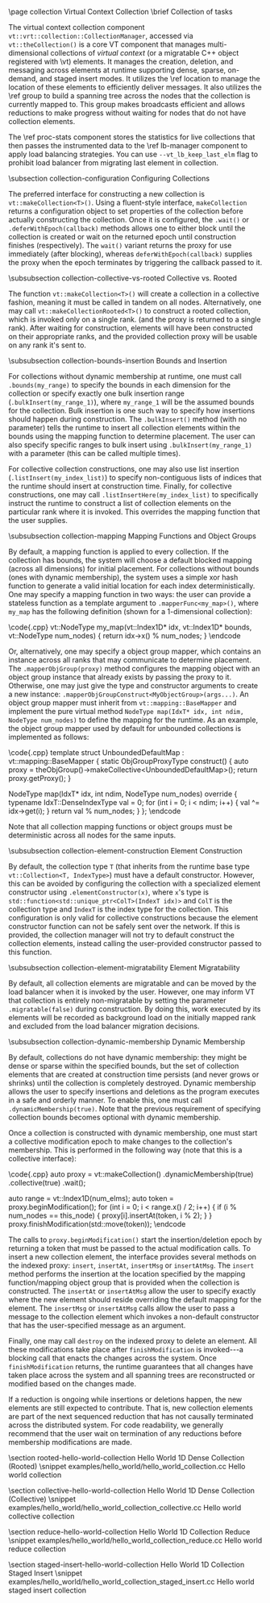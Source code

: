\page collection Virtual Context Collection
\brief Collection of tasks

The virtual context collection component
`vt::vrt::collection::CollectionManager`, accessed via `vt::theCollection()` is
a core VT component that manages multi-dimensional collections of *virtual
context* (or a migratable C++ object registered with \vt) elements. It manages
the creation, deletion, and messaging across elements at runtime supporting
dense, sparse, on-demand, and staged insert modes. It utilizes the \ref
location to manage the location of these elements to efficiently deliver
messages. It also utilizes the \ref group to build a spanning tree across
the nodes that the collection is currently mapped to. This group makes
broadcasts efficient and allows reductions to make progress without waiting for
nodes that do not have collection elements.

The \ref proc-stats component stores the statistics for live collections that
then passes the instrumented data to the \ref lb-manager component to apply load
balancing strategies. You can use `--vt_lb_keep_last_elm` flag to prohibit load
balancer from migrating last element in collection.

\subsection collection-configuration Configuring Collections

The preferred interface for constructing a new collection is
`vt::makeCollection<T>()`. Using a fluent-style interface, `makeCollection`
returns a configuration object to set properties of the collection before
actually constructing the collection. Once it is configured, the `.wait()` or
`.deferWithEpoch(callback)` methods allows one to either block until the
collection is created or wait on the returned epoch until construction finishes
(respectively). The `wait()` variant returns the proxy for use immediately
(after blocking), whereas `deferWithEpoch(callback)` supplies the proxy when the
epoch terminates by triggering the callback passed to it.

\subsubsection collection-collective-vs-rooted Collective vs. Rooted

The function `vt::makeCollection<T>()` will create a collection in a collective
fashion, meaning it must be called in tandem on all nodes. Alternatively, one
may call `vt::makeCollectionRooted<T>()` to construct a rooted collection, which
is invoked only on a single rank. (and the proxy is returned to a single
rank). After waiting for construction, elements will have been constructed on
their appropriate ranks, and the provided collection proxy will be usable on any
rank it's sent to.

\subsubsection collection-bounds-insertion Bounds and Insertion

For collections without dynamic membership at runtime, one must call
`.bounds(my_range)` to specify the bounds in each dimension for the collection
or specify exactly one bulk insertion range (`.bulkInsert(my_range_1)`), where
`my_range_1` will be the assumed bounds for the collection. Bulk insertion is
one such way to specify how insertions should happen during construction. The
`.bulkInsert()` method (with no parameter) tells the runtime to insert all
collection elements within the bounds using the mapping function to determine
placement. The user can also specify specific ranges to bulk insert using
`.bulkInsert(my_range_1)` with a parameter (this can be called multiple
times).

For collective collection constructions, one may also use list insertion
(`.listInsert(my_index_list)`) to specify non-contiguous lists of indices that
the runtime should insert at construction time. Finally, for collective
constructions, one may call `.listInsertHere(my_index_list)` to specifically
instruct the runtime to construct a list of collection elements on the
particular rank where it is invoked. This overrides the mapping function that the
user supplies.

\subsubsection collection-mapping Mapping Functions and Object Groups

By default, a mapping function is applied to every collection. If the collection
has bounds, the system will choose a default blocked mapping (across all
dimensions) for initial placement. For collections without bounds (ones with
dynamic membership), the system uses a simple xor hash function to generate a
valid initial location for each index deterministically. One may specify a
mapping function in two ways: the user can provide a stateless function as a
template argument to `.mapperFunc<my_map>()`, where `my_map` has the following
definition (shown for a 1-dimensional collection):

\code{.cpp}
vt::NodeType my_map(vt::Index1D* idx, vt::Index1D* bounds, vt::NodeType num_nodes) {
    return idx->x() % num_nodes;
}
\endcode

Or, alternatively, one may specify a object group mapper, which contains an
instance across all ranks that may communicate to determine placement. The
`.mapperObjGroup(proxy)` method configures the mapping object with an object
group instance that already exists by passing the proxy to it. Otherwise, one
may just give the type and constructor arguments to create a new instance:
`.mapperObjGroupConstruct<MyObjectGroup>(args...)`. An object group mapper must
inherit from `vt::mapping::BaseMapper` and implement the pure virtual method
`NodeType map(IdxT* idx, int ndim, NodeType num_nodes)` to define the mapping
for the runtime. As an example, the object group mapper used by default for
unbounded collections is implemented as follows:

\code{.cpp}
template <typename IdxT>
struct UnboundedDefaultMap : vt::mapping::BaseMapper<IdxT> {
  static ObjGroupProxyType construct() {
    auto proxy = theObjGroup()->makeCollective<UnboundedDefaultMap<IdxT>>();
    return proxy.getProxy();
  }

  NodeType map(IdxT* idx, int ndim, NodeType num_nodes) override {
    typename IdxT::DenseIndexType val = 0;
    for (int i = 0; i < ndim; i++) {
      val ^= idx->get(i);
    }
    return val % num_nodes;
  }
};
\endcode

Note that all collection mapping functions or object groups must be
deterministic across all nodes for the same inputs.

\subsubsection collection-element-construction Element Construction

By default, the collection type `T` (that inherits from the runtime base type
`vt::Collection<T, IndexType>`) must have a default constructor. However, this
can be avoided by configuring the collection with a specialized element
constructor using `.elementConstructor(x)`, where `x`'s type is
`std::function<std::unique_ptr<ColT>(IndexT idx)>` and `ColT` is the collection
type and `IndexT` is the index type for the collection. This configuration is
only valid for collective constructions because the element constructor function
can not be safely sent over the network. If this is provided, the collection
manager will not try to default construct the collection elements, instead
calling the user-provided constructor passed to this function.

\subsubsection collection-element-migratability Element Migratability

By default, all collection elements are migratable and can be moved by the load
balancer when it is invoked by the user. However, one may inform VT that
collection is entirely non-migratable by setting the parameter
`.migratable(false)` during construction. By doing this, work executed by its
elements will be recorded as background load on the initially mapped rank and
excluded from the load balancer migration decisions.

\subsubsection collection-dynamic-membership Dynamic Membership

By default, collections do not have dynamic membership: they might be dense or
sparse within the specified bounds, but the set of collection elements that are
created at construction time persists (and never grows or shrinks) until the
collection is completely destroyed. Dynamic membership allows the user to
specify insertions and deletions as the program executes in a safe and orderly
manner. To enable this, one must call `.dynamicMembership(true)`. Note that the
previous requirement of specifying collection bounds becomes optional with
dynamic membership.

Once a collection is constructed with dynamic membership, one must start a
collective modification epoch to make changes to the collection's
membership. This is performed in the following way (note that this is a
collective interface):

\code{.cpp}
  auto proxy = vt::makeCollection<MyCollection>()
    .dynamicMembership(true)
    .collective(true)
    .wait();

  auto range = vt::Index1D(num_elms);
  auto token = proxy.beginModification();
  for (int i = 0; i < range.x() / 2; i++) {
    if (i % num_nodes == this_node) {
        proxy[i].insertAt(token, i % 2);
    }
  }
  proxy.finishModification(std::move(token));
\endcode

The calls to `proxy.beginModification()` start the insertion/deletion epoch by
returning a token that must be passed to the actual modification calls. To
insert a new collection element, the interface provides several methods on the
indexed proxy: `insert`, `insertAt`, `insertMsg` or `insertAtMsg`. The `insert`
method performs the insertion at the location specified by the mapping
function/mapping object group that is provided when the collection is
constructed. The `insertAt` or `insertAtMsg` allow the user to specify exactly
where the new element should reside overriding the default mapping for the
element. The `insertMsg` or `insertAtMsg` calls allow the user to pass a message
to the collection element which invokes a non-default constructor that has the
user-specified message as an argument.

Finally, one may call `destroy` on the indexed proxy to delete an element. All
these modifications take place after `finishModification` is invoked---a blocking
call that enacts the changes across the system. Once `finishModification`
returns, the runtime guarantees that all changes have taken place across the
system and all spanning trees are reconstructed or modified based on the changes
made.

If a reduction is ongoing while insertions or deletions happen, the new elements
are still expected to contribute. That is, new collection elements are part of
the next sequenced reduction that has not causally terminated across the
distributed system. For code readability, we generally recommend that the user
wait on termination of any reductions before membership modifications are made.

\section rooted-hello-world-collection Hello World 1D Dense Collection (Rooted)
\snippet  examples/hello_world/hello_world_collection.cc Hello world collection

\section collective-hello-world-collection Hello World 1D Dense Collection (Collective)
\snippet  examples/hello_world/hello_world_collection_collective.cc Hello world collective collection

\section reduce-hello-world-collection Hello World 1D Collection Reduce
\snippet  examples/hello_world/hello_world_collection_reduce.cc Hello world reduce collection

\section staged-insert-hello-world-collection Hello World 1D Collection Staged Insert
\snippet  examples/hello_world/hello_world_collection_staged_insert.cc Hello world staged insert collection

